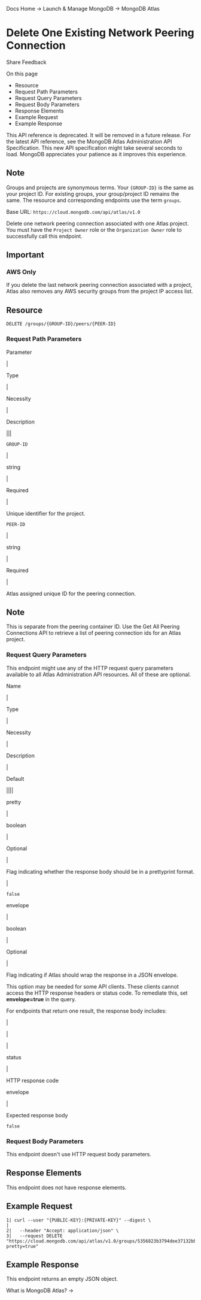 Docs Home → Launch & Manage MongoDB → MongoDB Atlas

# Delete One Existing Network Peering Connection

Share Feedback

On this page

  * Resource
  * Request Path Parameters
  * Request Query Parameters
  * Request Body Parameters
  * Response Elements
  * Example Request
  * Example Response

This API reference is deprecated. It will be removed in a future release. For
the latest API reference, see the MongoDB Atlas Administration API
Specification. This new API specification might take several seconds to load.
MongoDB appreciates your patience as it improves this experience.

## Note

Groups and projects are synonymous terms. Your `{GROUP-ID}` is the same as
your project ID. For existing groups, your group/project ID remains the same.
The resource and corresponding endpoints use the term `groups`.

Base URL: `https://cloud.mongodb.com/api/atlas/v1.0`

Delete one network peering connection associated with one Atlas project. You
must have the `Project Owner` role or the `Organization Owner` role to
successfully call this endpoint.

## Important

### AWS Only

If you delete the last network peering connection associated with a project,
Atlas also removes any AWS security groups from the project IP access list.

## Resource

    
    
    DELETE /groups/{GROUP-ID}/peers/{PEER-ID}  
      
  
### Request Path Parameters

Parameter

|

Type

|

Necessity

|

Description  
  
|||  
  
`GROUP-ID`

|

string

|

Required

|

Unique identifier for the project.  
  
`PEER-ID`

|

string

|

Required

|

Atlas assigned unique ID for the peering connection.

## Note

This is separate from the peering container ID. Use the Get All Peering
Connections API to retrieve a list of peering connection ids for an Atlas
project.  
  
### Request Query Parameters

This endpoint might use any of the HTTP request query parameters available to
all Atlas Administration API resources. All of these are optional.

Name

|

Type

|

Necessity

|

Description

|

Default  
  
||||  
  
pretty

|

boolean

|

Optional

|

Flag indicating whether the response body should be in a prettyprint format.

|

`false`  
  
envelope

|

boolean

|

Optional

|

Flag indicating if Atlas should wrap the response in a JSON envelope.

This option may be needed for some API clients. These clients cannot access
the HTTP response headers or status code. To remediate this, set
**envelope=true** in the query.

For endpoints that return one result, the response body includes:

|

|  
  
|  
  
status

|

HTTP response code  
  
envelope

|

Expected response body  
  
`false`  
  
### Request Body Parameters

This endpoint doesn't use HTTP request body parameters.

## Response Elements

This endpoint does not have response elements.

## Example Request

    
    
    1| curl --user "{PUBLIC-KEY}:{PRIVATE-KEY}" --digest \  
    |  
    2|   --header "Accept: application/json" \  
    3|   --request DELETE "https://cloud.mongodb.com/api/atlas/v1.0/groups/5356823b3794dee37132bb7b/peers/1112222b3bf99403840e8934?pretty=true"  
  
## Example Response

This endpoint returns an empty JSON object.

What is MongoDB Atlas? →


